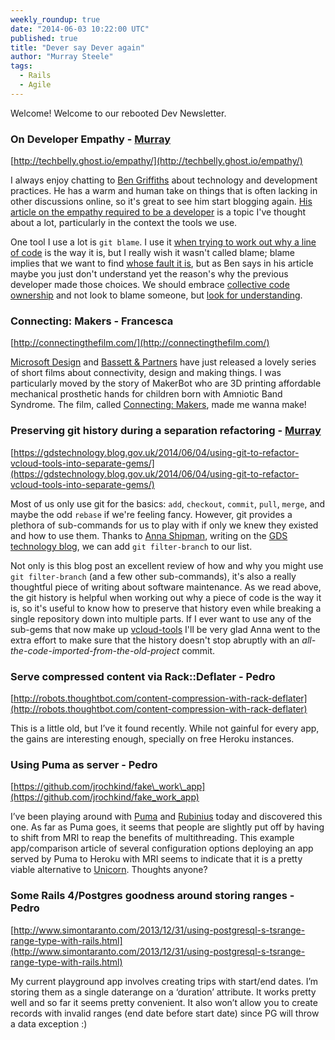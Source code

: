 ```yaml
---
weekly_roundup: true
date: "2014-06-03 10:22:00 UTC"
published: true
title: "Dever say Dever again"
author: "Murray Steele"
tags:
  - Rails
  - Agile
---
```


Welcome!  Welcome to our rebooted Dev Newsletter.

### On Developer Empathy - [Murray](/people#murray-steele)

[http://techbelly.ghost.io/empathy/](http://techbelly.ghost.io/empathy/)

I always enjoy chatting to [Ben Griffiths](https://twitter.com/beng) about technology and development practices.  He has a warm and human take on things that is often lacking in other discussions online, so it's great to see him start blogging again.  [His article on the empathy required to be a developer](http://techbelly.ghost.io/empathy/) is a topic I've thought about a lot, particularly in the context the tools we use.

One tool I use a lot is ``git blame``.  I use it [when trying to work out why a line of code](http://mislav.uniqpath.com/2014/02/hidden-documentation/) is the way it is, but I really wish it wasn't called blame; blame implies that we want to find [whose fault it is](https://twitter.com/search?q=git%20blame%20punch), but as Ben says in his article maybe you just don't understand yet the reason's why the previous developer made those choices.  We should embrace [collective code ownership](http://www.extremeprogramming.org/rules/collective.html) and not look to blame someone, but [look for understanding](https://twitter.com/srbaker/status/445227065630277632).

### Connecting: Makers - Francesca

[http://connectingthefilm.com/](http://connectingthefilm.com/)

[Microsoft Design](http://www.microsoft.com/design/) and [Bassett & Partners](http://www.bassett.tv/about/) have just released a lovely series of short films about connectivity, design and making things. I was particularly moved by the story of MakerBot who are 3D printing affordable mechanical prosthetic hands for children born with Amniotic Band Syndrome. The film, called [Connecting: Makers](https://vimeo.com/96699192), made me wanna make!

### Preserving git history during a separation refactoring - [Murray](/people#murray-steele)

[https://gdstechnology.blog.gov.uk/2014/06/04/using-git-to-refactor-vcloud-tools-into-separate-gems/](https://gdstechnology.blog.gov.uk/2014/06/04/using-git-to-refactor-vcloud-tools-into-separate-gems/)

Most of us only use git for the basics: ``add``, ``checkout``, ``commit``, ``pull``, ``merge``, and maybe the odd ``rebase`` if we're feeling fancy.  However, git provides a plethora of sub-commands for us to play with if only we knew they existed and how to use them.  Thanks to [Anna Shipman](http://www.annashipman.co.uk/), writing on the [GDS technology blog](https://gdstechnology.blog.gov.uk/), we can add ``git filter-branch`` to our list.

Not only is this blog post an excellent review of how and why you might use ``git filter-branch`` (and a few other sub-commands), it's also a really thoughtful piece of writing about software maintenance.  As we read above, the git history is helpful when working out why a piece of code is the way it is, so it's useful to know how to preserve that history even while breaking a single repository down into multiple parts.  If I ever want to use any of the sub-gems that now make up [vcloud-tools](https://github.com/alphagov/vcloud-tools) I'll be very glad Anna went to the extra effort to make sure that the history doesn't stop abruptly with an *all-the-code-imported-from-the-old-project* commit.

### Serve compressed content via Rack::Deflater - Pedro

[http://robots.thoughtbot.com/content-compression-with-rack-deflater](http://robots.thoughtbot.com/content-compression-with-rack-deflater)

This is a little old, but I’ve it found recently. While not gainful for every app, the gains are interesting enough, specially on free Heroku instances.

###  Using Puma as server - Pedro

[https://github.com/jrochkind/fake\_work\_app](https://github.com/jrochkind/fake_work_app)

I’ve been playing around with [Puma](http://puma.io/) and [Rubinius](http://rubini.us/) today and discovered this one. As far as Puma goes, it seems that people are slightly put off by having to shift from MRI to reap the benefits of multithreading. This example app/comparison article of several configuration options deploying an app served by Puma to Heroku with MRI seems to indicate that it is a pretty viable alternative to [Unicorn](http://unicorn.bogomips.org/). Thoughts anyone?

### Some Rails 4/Postgres goodness around storing ranges - Pedro

[http://www.simontaranto.com/2013/12/31/using-postgresql-s-tsrange-range-type-with-rails.html](http://www.simontaranto.com/2013/12/31/using-postgresql-s-tsrange-range-type-with-rails.html)

My current playground app involves creating trips with start/end dates. I’m storing them as a single daterange on a ‘duration’ attribute. It works pretty well and so far it seems pretty convenient. It also won’t allow you to create records with invalid ranges (end date before start date) since PG will throw a data exception :)
